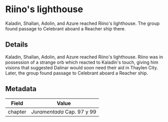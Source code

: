 # Riino's lighthouse
Kaladin, Shallan, Adolin, and Azure reached Riino's lighthouse. The group found passage to Celebrant aboard a Reacher ship there.

## Details
Kaladin, Shallan, Adolin, and Azure reached Riino's lighthouse. Riino was in possession of a strange orb which reacted to Kaladin's touch, giving him visions that suggested Dalinar would soon need their aid in Thaylen City. Later, the group found passage to Celebrant aboard a Reacher ship.

## Metadata
| Field | Value |
| ----- | ----- |
| chapter | *Juramentada* Cap. 97 y 99 |
